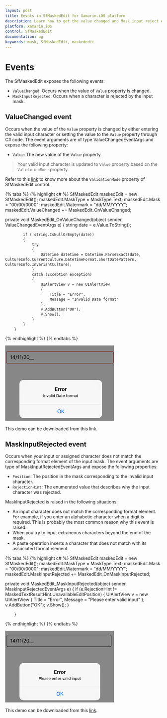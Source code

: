 ```yaml
---
layout: post
title: Eevnts in SfMaskedEdit for Xamarin.iOS platform
description: Learn how to get the value changed and Mask input reject events in SfMaskedEdit
platform: Xamarin.iOS
control: SfMaskedEdit
documentation: ug 
keywords: mask, SfMaskedEdit, maskededit
---
```


# Events

The SfMaskedEdit exposes the following events:

* `ValueChanged`: Occurs when the value of `Value` property is changed.
* `MaskInputRejected`: Occurs when a character is rejected by the input mask.

## ValueChanged event

Occurs when the value of the `Value` property is changed by either entering the valid input character or setting the value to the `Value` property through C# code. The event arguments are of type ValueChangedEventArgs and expose the following property:

* `Value`: The new value of the `Value` property.

> Your valid input character is updated to `Value` property based on the `ValidationMode` property.

Refer to this [link](Validation#validation-mode) to know more about the `ValidationMode` property of SfMaskedEdit control.

{% tabs %}
{% highlight c# %}
SfMaskedEdit maskedEdit = new SfMaskedEdit();
maskedEdit.MaskType = MaskType.Text;
maskedEdit.Mask = "00/00/0000";
maskedEdit.Watermark = "dd/MM/YYYY";
maskedEdit.ValueChanged += MaskedEdit_OnValueChanged;

private void MaskedEdit_OnValueChanged(object sender, ValueChangedEventArgs e)
        {
            string date = e.Value.ToString();

            if (!string.IsNullOrEmpty(date))
            {
                try
                {
                    DateTime datetime = DateTime.ParseExact(date, CultureInfo.CurrentCulture.DateTimeFormat.ShortDatePattern, CultureInfo.InvariantCulture);
                }
                catch (Exception exception)
                {
                    UIAlertView v = new UIAlertView
                    {
                        Title = "Error",
                        Message = "Invalid Date format"
                    };
                    v.AddButton("OK");
                    v.Show();
                }
            }
        }
{% endhighlight %}
{% endtabs %}

![](SfMaskedEditImages/valuechanged.png)

This demo can be downloaded from this link.

## MaskInputRejected event

Occurs when your input or assigned character does not match the corresponding format element of the input mask. The event arguments are type of MaskInputRejectedEventArgs and expose the following properties:

* `Position`: The position in the mask corresponding to the invalid input character.
* `RejectionHint`: The enumerated value that describes why the input character was rejected.

MaskInputRejected is raised in the following situations:

* An input character does not match the corresponding format element. For example, if you enter an alphabetic character when a digit is required. This is probably the most common reason why this event is raised.
* When you try to input extraneous characters beyond the end of the mask.
* A paste operation inserts a character that does not match with its associated format element.

{% tabs %}
{% highlight c# %}
SfMaskedEdit maskedEdit = new SfMaskedEdit();
maskedEdit.MaskType = MaskType.Text;
maskedEdit.Mask = "00/00/0000";
maskedEdit.Watermark = "dd/MM/YYYY";
maskedEdit.MaskInputRejected += MaskedEdit_OnMaskInputRejected;

private void MaskedEdit_MaskInputRejected(object sender, MaskInputRejectedEventArgs e)
        {
            if (e.RejectionHint != MaskedTextResultHint.UnavailableEditPosition)
            {
                UIAlertView v = new UIAlertView
                {
                    Title = "Error",
                    Message = "Please enter valid input"
                };
                v.AddButton("OK");
                v.Show();
            }

        }
{% endhighlight %}
{% endtabs %}

![](SfMaskedEditImages/maskrejected.png)

This demo can be downloaded from this [link](http://files2.syncfusion.com/Xamarin.iOS/Samples/MaskedEdit_Events.zip).
